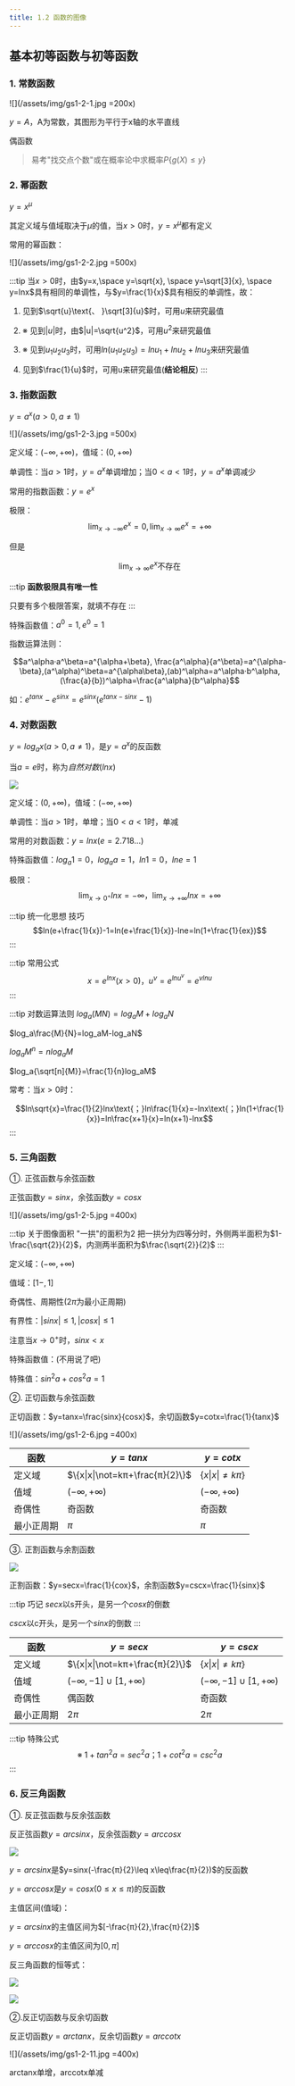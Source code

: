 ```yaml
---
title: 1.2 函数的图像
---
```


## 基本初等函数与初等函数

### 1. 常数函数

![](/assets/img/gs1-2-1.jpg =200x)

$y=A$，A为常数，其图形为平行于x轴的水平直线

偶函数

>易考"找交点个数"或在概率论中求概率$P\{g(X)\leq y\}$

### 2. 幂函数

$y=x^μ$

其定义域与值域取决于$μ$的值，当$x>0$时，$y=x^μ$都有定义

常用的幂函数：

![](/assets/img/gs1-2-2.jpg =500x)

:::tip
当$x>0$时，由$y=x,\space y=\sqrt{x}, \space y=\sqrt[3]{x}, \space y=lnx$具有相同的单调性，与$y=\frac{1}{x}$具有相反的单调性，故：

1. 见到$\sqrt{u}\text{、 }\sqrt[3]{u}$时，可用$u$来研究最值

2. ※ 见到$|u|$时，由$|u|=\sqrt{u^2}$，可用$u^2$来研究最值

3. ※ 见到$u_1u_2u_3$时，可用$ln(u_1u_2u_3)=lnu_1+lnu_2+lnu_3$来研究最值

4. 见到$\frac{1}{u}$时，可用u来研究最值(**结论相反**)
:::

### 3. 指数函数

$y=a^x(a>0,a\not=1)$

![](/assets/img/gs1-2-3.jpg =500x)

定义域：$(-\infty, +\infty)$，值域：$(0,+\infty)$

单调性：当$a>1$时，$y=a^x$单调增加；当$0<a<1$时，$y=a^x$单调减少

常用的指数函数：$y=e^x$

极限：
$$\lim_{x \to -\infty} e^x=0, \lim_{x \to \infty} e^x=+\infty$$

但是

$$\lim_{x \to \infty} e^x \text{不存在}$$

:::tip
**函数极限具有唯一性**

只要有多个极限答案，就填不存在
:::

特殊函数值：$a^0=1, e^0=1$

指数运算法则：

$$a^\alpha·a^\beta=a^{\alpha+\beta}, \frac{a^\alpha}{a^\beta}=a^{\alpha-\beta},(a^\alpha)^\beta=a^{\alpha\beta},(ab)^\alpha=a^\alpha·b^\alpha,(\frac{a}{b})^\alpha=\frac{a^\alpha}{b^\alpha}$$

如：$e^{tanx}-e^{sinx}=e^{sinx}(e^{tanx-sinx}-1)$

### 4. 对数函数

$y=log_ax(a>0,a\not=1)$，是$y=a^x$的反函数

当$a=e$时，称为*自然对数*($lnx$)

![](/assets/img/gs1-2-4.jpg)

定义域：$(0, +\infty)$，值域：$(-\infty,+\infty)$

单调性：当$a>1$时，单增；当$0<a<1$时，单减

常用的对数函数：$y=lnx$($e=2.718...$)

特殊函数值：$log_a1=0$，$log_aa=1\text{，}ln1=0\text{，}lne=1$

极限：
$$\lim_{x \to 0^+} lnx=-\infty\text{，} \lim_{x \to +\infty} lnx= +\infty$$

:::tip 统一化思想 技巧
$$ln(e+\frac{1}{x})-1=ln(e+\frac{1}{x})-lne=ln(1+\frac{1}{ex})$$
:::

:::tip 常用公式
$$x=e^{lnx}(x>0)\text{，}u^v=e^{lnu^v}=e^{vlnu}$$
:::

:::tip 对数运算法则
$log_a(MN)=log_aM+log_aN$

$log_a\frac{M}{N}=log_aM-log_aN$

$log_aM^n=nlog_aM$

$log_a{\sqrt[n]{M}}=\frac{1}{n}log_aM$

常考：当$x>0$时：

$$ln\sqrt{x}=\frac{1}{2}lnx\text{；}ln\frac{1}{x}=-lnx\text{；}ln(1+\frac{1}{x})=ln\frac{x+1}{x}=ln(x+1)-lnx$$
:::

### 5. 三角函数

①. 正弦函数与余弦函数

正弦函数$y=sinx$，余弦函数$y=cosx$

![](/assets/img/gs1-2-5.jpg =400x)

:::tip 关于图像面积
"一拱"的面积为2
把一拱分为四等分时，外侧两半面积为$1-\frac{\sqrt{2}}{2}$，内测两半面积为$\frac{\sqrt{2}}{2}$
:::

定义域：$(-\infty,+\infty)$

值域：$[1-,1]$

奇偶性、周期性($2π$为最小正周期)

有界性：$|sinx|\leq 1, |cosx|\leq 1$

注意当$x\to 0^+$时，$sinx<x$

特殊函数值：(不用说了吧)

特殊值：$sin^2a+cos^2a=1$

②. 正切函数与余弦函数

正切函数：$y=tanx=\frac{sinx}{cosx}$，余切函数$y=cotx=\frac{1}{tanx}$

![](/assets/img/gs1-2-6.jpg =400x)

| 函数 | $y=tanx$ | $y=cotx$|
| --- | --- | --- |
| 定义域 | $\{x\|x\|\not=kπ+\frac{π}{2}\}$ | $\{x\|x\|\not=kπ\}$|
| 值域 | $(-\infty,+\infty)$ | $(-\infty,+\infty)$ |
| 奇偶性 | 奇函数 | 奇函数 |
| 最小正周期 | $π$ | $π$ |

③. 正割函数与余割函数

![](/assets/img/gs1-2-7.jpg)

正割函数：$y=secx=\frac{1}{cox}$，余割函数$y=cscx=\frac{1}{sinx}$

:::tip 巧记
$secx$以s开头，是另一个$cosx$的倒数

$cscx$以c开头，是另一个$sinx$的倒数
:::

| 函数 | $y=secx$ | $y=cscx$|
| --- | --- | --- |
| 定义域 | $\{x\|x\|\not=kπ+\frac{π}{2}\}$ | $\{x\|x\|\not=kπ\}$|
| 值域 | $(-\infty,-1]\cup[1,+\infty)$ | $(-\infty,-1]\cup[1,+\infty)$ |
| 奇偶性 | 偶函数 | 奇函数 |
| 最小正周期 | $2π$ | $2π$ |

:::tip 特殊公式
$$\text{※  }1+tan^2a=sec^2a\text{；}1+cot^2a=csc^2a$$
:::

### 6. 反三角函数

①. 反正弦函数与反余弦函数

反正弦函数$y=arcsinx$，反余弦函数$y=arccosx$

![](/assets/img/gs1-2-8.jpg)

$y=arcsinx$是$y=sinx(-\frac{π}{2}\leq x\leq\frac{π}{2})$的反函数

$y=arccosx$是$y=cosx(0\leq x \leq π)$的反函数

主值区间(值域)：

$y=arcsinx$的主值区间为$[-\frac{π}{2},\frac{π}{2}]$

$y=arccosx$的主值区间为$[0,π]$

反三角函数的恒等式：

![](/assets/img/gs1-2-9.jpg)

![](/assets/img/gs1-2-10.jpg)


②.反正切函数与反余切函数

反正切函数$y=arctanx$，反余切函数$y=arccotx$

![](/assets/img/gs1-2-11.jpg =400x)

arctanx单增，arccotx单减







